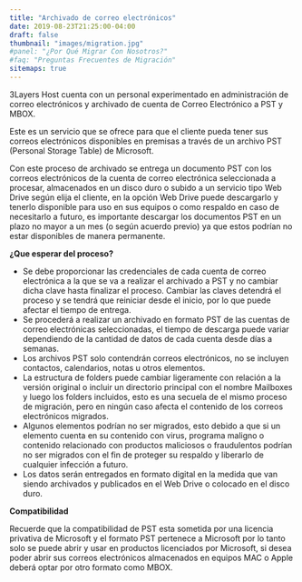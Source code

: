 ```yaml
---
title: "Archivado de correo electrónicos"
date: 2019-08-23T21:25:00-04:00
draft: false
thumbnail: "images/migration.jpg"
#panel: "¿Por Qué Migrar Con Nosotros?"
#faq: "Preguntas Frecuentes de Migración"
sitemaps: true
---
```


3Layers Host cuenta con un personal experimentado en administración de correo electrónicos y archivado de cuenta de Correo Electrónico a PST y MBOX.

Este es un servicio que se ofrece para que el cliente pueda tener sus correos electrónicos disponibles en premisas a través de un archivo PST (Personal Storage Table) de Microsoft.

Con este proceso de archivado se entrega un documento PST con los correos electrónicos de la cuenta de correo electrónica seleccionada a procesar, almacenados en un disco duro o subido a un servicio tipo Web Drive según elija el cliente, en la opción Web Drive puede descargarlo y tenerlo disponible para uso en sus equipos o como respaldo en caso de necesitarlo a futuro, es importante descargar los documentos PST en un plazo no mayor a un mes (o según acuerdo previo) ya que estos podrían no estar disponibles de manera permanente.

**¿Que esperar del proceso?**

- Se debe proporcionar las credenciales de cada cuenta de correo electrónica a la que se va a realizar el archivado a PST y no cambiar dicha clave hasta finalizar el proceso. Cambiar las claves detendrá el proceso y se tendrá que reiniciar desde el inicio, por lo que puede afectar el tiempo de entrega.
- Se procederá a realizar un archivado en formato PST de las cuentas de correo electrónicas seleccionadas, el tiempo de descarga puede variar dependiendo de la cantidad de datos de cada cuenta desde días a semanas.
- Los archivos PST solo contendrán correos electrónicos, no se incluyen contactos, calendarios, notas u otros elementos. 
- La estructura de folders puede cambiar ligeramente con relación a la versión original o incluir un directorio principal con el nombre Mailboxes y luego los folders incluidos, esto es una secuela de el mismo proceso de migración, pero en ningún caso afecta el contenido de los correos electrónicos migrados.
- Algunos elementos podrían no ser migrados, esto debido a que si un elemento cuenta en su contenido con virus, programa maligno o contenido relacionado con productos maliciosos o fraudulentos podrían no ser migrados con el fin de proteger su respaldo y liberarlo de cualquier infección a futuro.
- Los datos serán entregados en formato digital en la medida que van siendo archivados y publicados en el Web Drive o colocado en el disco duro.

**Compatibilidad**

Recuerde que la compatibilidad de PST esta sometida por una licencia privativa de Microsoft y el formato PST pertenece a Microsoft por lo tanto solo se puede abrir y usar en productos licenciados por Microsoft, si desea poder abrir sus correos electrónicos almacenados en equipos MAC o Apple deberá optar por otro formato como MBOX.

